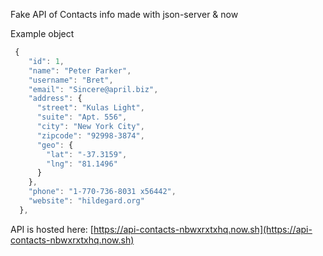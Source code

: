 Fake API of Contacts info made with json-server & now

Example object
```javascript
 {
    "id": 1,
    "name": "Peter Parker",
    "username": "Bret",
    "email": "Sincere@april.biz",
    "address": {
      "street": "Kulas Light",
      "suite": "Apt. 556",
      "city": "New York City",
      "zipcode": "92998-3874",
      "geo": {
        "lat": "-37.3159",
        "lng": "81.1496"
      }
    },
    "phone": "1-770-736-8031 x56442",
    "website": "hildegard.org"
  },
```

API is hosted here:  [https://api-contacts-nbwxrxtxhq.now.sh](https://api-contacts-nbwxrxtxhq.now.sh)

